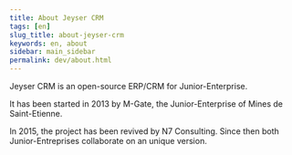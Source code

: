 ```yaml
---
title: About Jeyser CRM
tags: [en]
slug_title: about-jeyser-crm
keywords: en, about
sidebar: main_sidebar
permalink: dev/about.html
---
```


Jeyser CRM is an open-source ERP/CRM for Junior-Enterprise.

It has been started in 2013 by M-Gate, the Junior-Enterprise of Mines de Saint-Etienne. 

In 2015, the project has been revived by N7 Consulting. Since then both Junior-Entreprises collaborate on an unique version.


